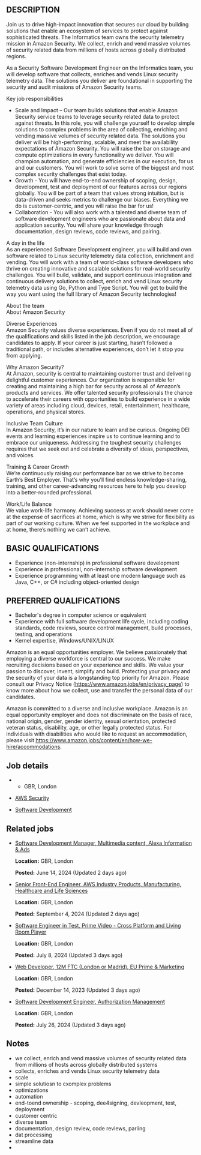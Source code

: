 ## DESCRIPTION

Join us to drive high-impact innovation that secures our cloud by building solutions that enable an ecosystem of services to protect against sophisticated threats. The Informatics team owns the security telemetry mission in Amazon Security. We collect, enrich and vend massive volumes of security related data from millions of hosts across globally distributed regions.  
  
As a Security Software Development Engineer on the Informatics team, you will develop software that collects, enriches and vends Linux security telemetry data. The solutions you deliver are foundational in supporting the security and audit missions of Amazon Security teams.  
  
Key job responsibilities  
- Scale and Impact – Our team builds solutions that enable Amazon Security service teams to leverage security related data to protect against threats. In this role, you will challenge yourself to develop simple solutions to complex problems in the area of collecting, enriching and vending massive volumes of security related data. The solutions you deliver will be high-performing, scalable, and meet the availability expectations of Amazon Security. You will raise the bar on storage and compute optimizations in every functionality we deliver. You will champion automation, and generate efficiencies in our execution, for us and our customers. You will work to solve some of the biggest and most complex security challenges that exist today.  
- Growth - You will have end-to-end ownership of scoping, design, development, test and deployment of our features across our regions globally. You will be part of a team that values strong intuition, but is data-driven and seeks metrics to challenge our biases. Everything we do is customer-centric, and you will raise the bar for us!  
- Collaboration - You will also work with a talented and diverse team of software development engineers who are passionate about data and application security. You will share your knowledge through documentation, design reviews, code reviews, and pairing.  
  
  
A day in the life  
As an experienced Software Development engineer, you will build and own software related to Linux security telemetry data collection, enrichment and vending. You will work with a team of world-class software developers who thrive on creating innovative and scalable solutions for real-world security challenges. You will build, validate, and support continuous integration and continuous delivery solutions to collect, enrich and vend Linux security telemetry data using Go, Python and Type Script. You will get to build the way you want using the full library of Amazon Security technologies!  
  
About the team  
About Amazon Security  
  
Diverse Experiences  
Amazon Security values diverse experiences. Even if you do not meet all of the qualifications and skills listed in the job description, we encourage candidates to apply. If your career is just starting, hasn’t followed a traditional path, or includes alternative experiences, don’t let it stop you from applying.  
  
Why Amazon Security?  
At Amazon, security is central to maintaining customer trust and delivering delightful customer experiences. Our organization is responsible for creating and maintaining a high bar for security across all of Amazon’s products and services. We offer talented security professionals the chance to accelerate their careers with opportunities to build experience in a wide variety of areas including cloud, devices, retail, entertainment, healthcare, operations, and physical stores.  
  
Inclusive Team Culture  
In Amazon Security, it’s in our nature to learn and be curious. Ongoing DEI events and learning experiences inspire us to continue learning and to embrace our uniqueness. Addressing the toughest security challenges requires that we seek out and celebrate a diversity of ideas, perspectives, and voices.  
  
Training & Career Growth  
We’re continuously raising our performance bar as we strive to become Earth’s Best Employer. That’s why you’ll find endless knowledge-sharing, training, and other career-advancing resources here to help you develop into a better-rounded professional.  
  
Work/Life Balance  
We value work-life harmony. Achieving success at work should never come at the expense of sacrifices at home, which is why we strive for flexibility as part of our working culture. When we feel supported in the workplace and at home, there’s nothing we can’t achieve.

## BASIC QUALIFICATIONS

- Experience (non-internship) in professional software development  
- Experience in professional, non-internship software development  
- Experience programming with at least one modern language such as Java, C++, or C# including object-oriented design

## PREFERRED QUALIFICATIONS

- Bachelor's degree in computer science or equivalent  
- Experience with full software development life cycle, including coding standards, code reviews, source control management, build processes, testing, and operations  
- Kernel expertise, Windows/UNIX/LINUX  
  
Amazon is an equal opportunities employer. We believe passionately that employing a diverse workforce is central to our success. We make recruiting decisions based on your experience and skills. We value your passion to discover, invent, simplify and build. Protecting your privacy and the security of your data is a longstanding top priority for Amazon. Please consult our Privacy Notice (https://www.amazon.jobs/en/privacy_page) to know more about how we collect, use and transfer the personal data of our candidates.  
  
Amazon is committed to a diverse and inclusive workplace. Amazon is an equal opportunity employer and does not discriminate on the basis of race, national origin, gender, gender identity, sexual orientation, protected veteran status, disability, age, or other legally protected status. For individuals with disabilities who would like to request an accommodation, please visit https://www.amazon.jobs/content/en/how-we-hire/accommodations.

## Job details

- - GBR, London
    
- [AWS Security](https://www.amazon.jobs/en/teams/aws-security)
    
- [Software Development](https://www.amazon.jobs/en/job_categories/software-development)
    

## Related jobs

- [Software Development Manager, Multimedia content, Alexa Information & Ads](https://www.amazon.jobs/en/jobs/2672003/software-development-manager-multimedia-content-alexa-information-ads)
    
    **Location:** GBR, London
    
    **Posted:** June 14, 2024 (Updated 2 days ago)
    
- [Senior Front-End Engineer, AWS Industry Products, Manufacturing, Healthcare and Life Sciences](https://www.amazon.jobs/en/jobs/2755437/senior-front-end-engineer-aws-industry-products-manufacturing-healthcare-and-life-sciences)
    
    **Location:** GBR, London
    
    **Posted:** September 4, 2024 (Updated 2 days ago)
    
- [Software Engineer in Test, Prime Video - Cross Platform and Living Room Player](https://www.amazon.jobs/en/jobs/2692074/software-engineer-in-test-prime-video-cross-platform-and-living-room-player)
    
    **Location:** GBR, London
    
    **Posted:** July 8, 2024 (Updated 3 days ago)
    
- [Web Developer, 12M FTC (London or Madrid), EU Prime & Marketing](https://www.amazon.jobs/en/jobs/2518732/web-developer-12m-ftc-london-or-madrid-eu-prime-marketing)
    
    **Location:** GBR, London
    
    **Posted:** December 14, 2023 (Updated 3 days ago)
    
- [Software Development Engineer, Authorization Management](https://www.amazon.jobs/en/jobs/2713254/software-development-engineer-authorization-management)
    
    **Location:** GBR, London
    
    **Posted:** July 26, 2024 (Updated 3 days ago)



## Notes

- we collect, enrich and vend massive volumes of security related data from millions of hosts across globally distributed systems
- collects, enriches and vends Linux security telemetry data
- scale
- simple solutiosn to cxomplex problems
- optimizations 
- automation
- end-toend ownership - scoping, dee4signing, devleopment, test, deployment
- customer centric
- diverse team 
- documentation, design review, code reviews, pariing
- dat processing 
- streamline data
- 
